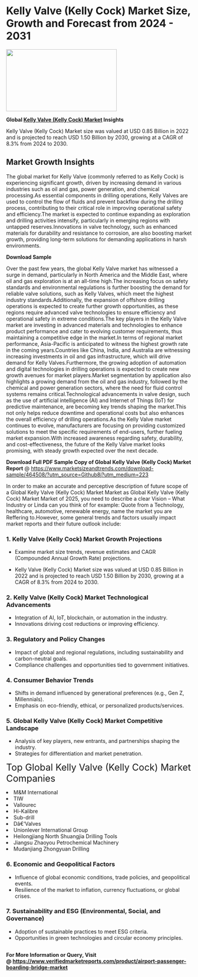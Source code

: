<H1>Kelly Valve (Kelly Cock) Market Size, Growth and Forecast from 2024 - 2031</H1><img class="aligncenter size-medium wp-image-584254" src="https://thirdeyenews.in/wp-content/uploads/2024/09/Global-Market-Research-300x168.jpeg" alt="" width="300" height="168" /><p><strong>Global&nbsp;<a href="https://www.marketsizeandtrends.com/download-sample/464508/?utm_source=Github8j?utm_medium=223">Kelly Valve (Kelly Cock) Market</a> Insights</strong></p><p>Kelly Valve (Kelly Cock) Market size was valued at USD 0.85 Billion in 2022 and is projected to reach USD 1.50 Billion by 2030, growing at a CAGR of 8.3% from 2024 to 2030.</p><p><h2>Market Growth Insights</h2> <p>The global market for Kelly Valve (commonly referred to as Kelly Cock) is experiencing significant growth, driven by increasing demand in various industries such as oil and gas, power generation, and chemical processing.As essential components in drilling operations, Kelly Valves are used to control the flow of fluids and prevent backflow during the drilling process, contributing to their critical role in improving operational safety and efficiency.The market is expected to continue expanding as exploration and drilling activities intensify, particularly in emerging regions with untapped reserves.Innovations in valve technology, such as enhanced materials for durability and resistance to corrosion, are also boosting market growth, providing long-term solutions for demanding applications in harsh environments.</p> <p><strong>Download Sample</strong></p> <p>Over the past few years, the global Kelly Valve market has witnessed a surge in demand, particularly in North America and the Middle East, where oil and gas exploration is at an all-time high.The increasing focus on safety standards and environmental regulations is further boosting the demand for reliable valve solutions, such as Kelly Valves, which meet the highest industry standards.Additionally, the expansion of offshore drilling operations is expected to create further growth opportunities, as these regions require advanced valve technologies to ensure efficiency and operational safety in extreme conditions.The key players in the Kelly Valve market are investing in advanced materials and technologies to enhance product performance and cater to evolving customer requirements, thus maintaining a competitive edge in the market.In terms of regional market performance, Asia-Pacific is anticipated to witness the highest growth rate in the coming years.Countries like China, India, and Australia are witnessing increasing investments in oil and gas infrastructure, which will drive demand for Kelly Valves.Furthermore, the growing adoption of automation and digital technologies in drilling operations is expected to create new growth avenues for market players.Market segmentation by application also highlights a growing demand from the oil and gas industry, followed by the chemical and power generation sectors, where the need for fluid control systems remains critical.Technological advancements in valve design, such as the use of artificial intelligence (AI) and Internet of Things (IoT) for predictive maintenance, are becoming key trends shaping the market.This not only helps reduce downtime and operational costs but also enhances the overall efficiency of drilling operations.As the Kelly Valve market continues to evolve, manufacturers are focusing on providing customized solutions to meet the specific requirements of end-users, further fueling market expansion.With increased awareness regarding safety, durability, and cost-effectiveness, the future of the Kelly Valve market looks promising, with steady growth expected over the next decade.</p> <p><span class=""><strong>Download Full PDF Sample Copy of Global Kelly Valve (Kelly Cock) Market Report</strong> @ <a href="https://www.marketsizeandtrends.com/download-sample/464508/?utm_source=Github8j?utm_medium=223" target="_blank">https://www.marketsizeandtrends.com/download-sample/464508/?utm_source=Github8j?utm_medium=223</a></span></p><p>In order to make an accurate and perceptive description of future scope of a Global&nbsp;Kelly Valve (Kelly Cock) Market Market as Global&nbsp;Kelly Valve (Kelly Cock) Market Market of 2025, you need to describe a clear Vision &ndash; What Industry or Linda can you think of for example: Quote from a Technology, healthcare, automotive, renewable energy, name the market you are Reffering to.However, some general trends and factors usually impact market reports and their future outlook include:</p><h3>1.&nbsp;<strong>Kelly Valve (Kelly Cock) Market Growth Projections</strong></h3><ul><li>Examine market size trends, revenue estimates and CAGR (Compounded Annual Growth Rate) projections.</li><li><p>Kelly Valve (Kelly Cock) Market size was valued at USD 0.85 Billion in 2022 and is projected to reach USD 1.50 Billion by 2030, growing at a CAGR of 8.3% from 2024 to 2030.</p></li></ul><h3>2.&nbsp;<strong>Kelly Valve (Kelly Cock) Market Technological Advancements</strong></h3><ul><li>Integration of AI, IoT, blockchain, or automation in the industry.</li><li>Innovations driving cost reductions or improving efficiency.</li></ul><h3>3.&nbsp;<strong>Regulatory and Policy Changes</strong></h3><ul><li>Impact of global and regional regulations, including sustainability and carbon-neutral goals.</li><li>Compliance challenges and opportunities tied to government initiatives.</li></ul><h3>4.&nbsp;<strong>Consumer Behavior Trends</strong></h3><ul><li>Shifts in demand influenced by generational preferences (e.g., Gen Z, Millennials).</li><li>Emphasis on eco-friendly, ethical, or personalized products/services.</li></ul><h3>5.&nbsp;<strong>Global Kelly Valve (Kelly Cock) Market Competitive Landscape</strong></h3><ul><li>Analysis of key players, new entrants, and partnerships shaping the industry.</li><li>Strategies for differentiation and market penetration.</li></ul><p data-pm-slice="1 1 []"><span style="color: inherit; font-family: inherit; font-size: 25px;">Top Global Kelly Valve (Kelly Cock) Market Companies</span></p><div class="" data-test-id=""><p><li>M&M International</li><li> TIW</li><li> Vallourec</li><li> Hi-Kalibre</li><li> Sub-drill</li><li> Dâ€‘Valves</li><li> Unionlever International Group</li><li> Heilongjiang North Shuangjia Drilling Tools</li><li> Jiangsu Zhaoyou Petrochemical Machinery</li><li> Mudanjiang Zhongyuan Drilling</li></p></div><h3>6.&nbsp;<strong>Economic and Geopolitical Factors</strong></h3><ul><li>Influence of global economic conditions, trade policies, and geopolitical events.</li><li>Resilience of the market to inflation, currency fluctuations, or global crises.</li></ul><h3>7.&nbsp;<strong>Sustainability and ESG (Environmental, Social, and Governance)</strong></h3><ul><li>Adoption of sustainable practices to meet ESG criteria.</li><li>Opportunities in green technologies and circular economy principles.</li></ul><h2><strong style="font-size: 14px;">For More Information or Query, Visit @&nbsp;</strong><a style="background-color: #ffffff; font-size: 14px;" href="https://www.marketsizeandtrends.com/report/kelly-valve-kelly-cock-market/" target="_blank">https://www.verifiedmarketreports.com/product/airport-passenger-boarding-bridge-market</a></h2>